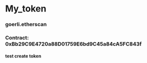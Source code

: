 # My_token
### goerli.etherscan 
### Contract: 0xBb29C9E4720a88D01759E6bd9C45a84cA5FC843f
#### test create token 

